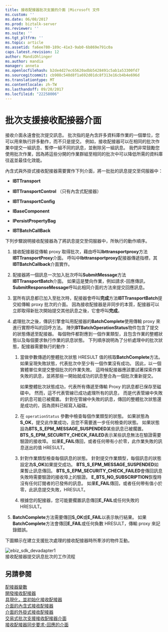 ```yaml
---
title: 接收配接器批次支援的介面 |Microsoft 文件
ms.custom: ''
ms.date: 06/08/2017
ms.prod: biztalk-server
ms.reviewer: ''
ms.suite: ''
ms.tgt_pltfrm: ''
ms.topic: article
ms.assetid: fa6ee780-189c-41e3-9ab0-6b869e791c0a
caps.latest.revision: 12
author: MandiOhlinger
ms.author: mandia
manager: anneta
ms.openlocfilehash: b2de4d27ec65620adbb5428491c5ab1a53300fd7
ms.sourcegitcommit: cb908c540d8f1a692d01dc8f313e16cb4b4e696d
ms.translationtype: MT
ms.contentlocale: zh-TW
ms.lasthandoff: 09/20/2017
ms.locfileid: "22258006"
---
```

# <a name="interfaces-for-a-batch-supported-receive-adapter"></a>批次支援接收配接器介面
接收介面永遠會批次提交訊息。 批次指的是內含許多資料庫作業的一個單位，您可以用來執行許多動作，而不只是提交。 例如，接收配接器可以在相同的批次作業中提交一組訊息、暫停一組不同的訊息，並刪除另一組訊息。 我們非常鼓勵您使用批次作業，因為將這些分開的作業群組至相同的批次中可以降低所需的資料庫往返並最佳化效能。  
  
 內含式與外掛式接收配接器需要實作下列介面，將一批批的訊息提交至伺服器中：  
  
-   **IBTTransport**  
  
-   **IBTTransportControl** （只有內含式配接器）  
  
-   **IBTTransportConfig**  
  
-   **IBaseComponent**  
  
-   **IPersistPropertyBag**  
  
-   **IBTBatchCallBack**  
  
 下列步驟說明接收配接器為了將訊息提交至伺服器中，所執行的動作順序。  
  
1.  接收配接器從傳輸 proxy 取得批次，藉由呼叫**Ibttransportproxy**方法**IBTTransportProxy**介面。 呼叫中**Ibttransportproxy**配接器傳遞指標，其**IBTBatchCallback**介面實作。  
  
2.  配接器將一個訊息一次加入批次呼叫**SubmitMessage**方法**IBTTransportBatch**介面。 如果這是雙向作業，例如請求-回應傳訊， **SubmitResponseMessage**呼叫此相同介面的方法來提交回應訊息。  
  
3.  當所有訊息都已加入至批次時，配接器會呼叫**完成**方法**IBTTransportBatch**提交給傳輸 proxy 批次的介面。 因為接收配接器是非同步的本質，配接器可以立即取得新批次開始提交其他訊息之後，它會呼叫**完成**。  
  
4.  處理批次之後，傳訊引擎會叫用配接器的**BatchComplete**使用傳輸 proxy 來進行實際呼叫的回呼方法。 陣列**BTBatchOperationStatus**物件包含了提交的狀態傳遞至配接器。 每個物件都對應到一個作業類型，且包含作業的整體狀態以及每個要求執行作業的訊息狀態。 下列順序說明為了分析處理中的批次狀態，配接器需要執行的動作：  
  
    1.  當做參數傳遞的整體批次狀態 HRESULT 值的核取**BatchComplete**方法。 如果呈現失敗狀態，代表批次中至少有一個作業沒有成功。 因此，以一個實體單位來提交整個批次的作業失敗。 這時候配接器應該要試著探索作業失敗的訊息，並將那些一開始就成功的訊息整合為一個批次重新提交。  
  
         如果整體批次狀態成功，代表所有傳遞至傳輸 Proxy 的訊息都已保存至磁碟中。 然而，這不代表管線已成功處理所有的訊息， 而是代表管線中失敗的訊息可能已被擱置。 針對在管線中失敗的訊息，傳回的整體批次狀態還是成功的，因為資料已經寫入磁碟。  
  
    2.  在 `operationStatus` 參數中檢查每個作業類型的狀態。 如果狀態為**S_OK**，提交此作業成功，且您不需要進一步任何檢查的狀態。 如果狀態設為**BTS_S_EPM_MESSAGE_SUSPENDED**某些訊息已被擱置。 **BTS_S_EPM_SECURITY_CHECK_FAILED**表示某些訊息無法在驗證需要驗證的接收埠。 如果**E_FAIL**傳回，或者任何帶有小於零，此作業失敗的訊息送出的值 HRESULT。  
  
    3.  針對作業類型檢查每個訊息的狀態。 針對提交作業類型，每個訊息的狀態設定為**S_OK**如果提交成功。 **BTS_S_EPM_MESSAGE_SUSPENDED**如果暫止訊息傳回。 **BTS_S_EPM_SECURITY_CHECK_FAILED**會傳回訊息失敗時需要驗證的接收埠上的驗證。 **E_BTS_NO_SUBSCRIPTION**恢復時沒有任何訂閱者的已發佈的訊息。 如果**E_FAIL**傳回，或者任何帶有值小於零，此訊息提交失敗，HRESULT。  
  
    4.  根據您的配接器，您可能要擱置訊息傳回**E_FAIL**或任何失敗的 HRESULT。  
  
5.  **BatchComplete**方法需要傳回**S_OK**或**E_FAIL**以表示執行結果。 如果**BatchComplete**方法會傳回**E_FAIL**或任何負數 HRESULT，傳輸 proxy 來記錄錯誤。  
  
 下圖顯示在建立支援批次處理的接收配接器時所牽涉的物件互動。  
  
 ![](../core/media/ebiz-sdk-devadapter1.gif "ebiz_sdk_devadapter1")  
接收配接器提交訊息批次的工作流程  
  
## <a name="see-also"></a>另請參閱  
 [配接器變數](../core/adapter-variables.md)   
 [開發接收配接器](../core/developing-a-receive-adapter.md)   
 [具現化，並初始化接收配接器](../core/instantiating-and-initializing-a-receive-adapter.md)   
 [介面的內含式接收配接器](../core/interfaces-for-an-in-process-receive-adapter.md)   
 [介面的外掛式接收配接器](../core/interfaces-for-an-isolated-receive-adapter.md)   
 [交易式批次支援接收配接器介面](../core/interfaces-for-a-transactional-batch-supported-receive-adapter.md)   
 [接收配接器同步要求-回應的介面](../core/interfaces-for-a-synchronous-request-response-receive-adapter.md)